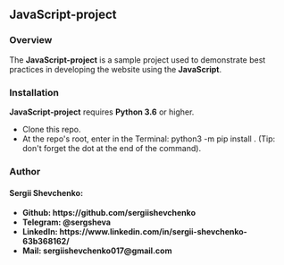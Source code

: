 <h2>JavaScript-project</h2>

<h3>Overview</h3>

The <b>JavaScript-project</b> is a sample project used to demonstrate best practices in developing the website using the <b>JavaScript</b>.


<h3>Installation</h3>

<b>JavaScript-project</b> requires <b>Python 3.6</b> or higher.

- Clone this repo.
- At the repo's root, enter in the Terminal: python3 -m pip install . (Tip: don't forget the dot at the end of the command).


<h3>Author</h3>

<h4>Sergii Shevchenko:</h4>
<ul>
<li><b>Github: https://github.com/sergiishevchenko</b></li>
<li><b>Telegram: @sergsheva</b></li>
<li><b>LinkedIn: https://www.linkedin.com/in/sergii-shevchenko-63b368162/</b></li>
<li><b>Mail: sergiishevchenko017@gmail.com</b></li>
</ul>
